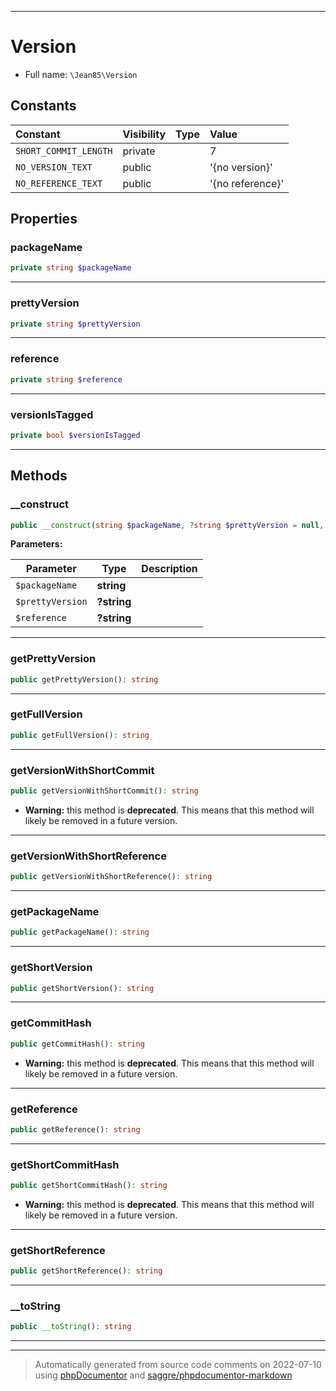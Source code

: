 ***

# Version





* Full name: `\Jean85\Version`


## Constants

| Constant | Visibility | Type | Value |
|:---------|:-----------|:-----|:------|
|`SHORT_COMMIT_LENGTH`|private| |7|
|`NO_VERSION_TEXT`|public| |&#039;{no version}&#039;|
|`NO_REFERENCE_TEXT`|public| |&#039;{no reference}&#039;|

## Properties


### packageName



```php
private string $packageName
```






***

### prettyVersion



```php
private string $prettyVersion
```






***

### reference



```php
private string $reference
```






***

### versionIsTagged



```php
private bool $versionIsTagged
```






***

## Methods


### __construct



```php
public __construct(string $packageName, ?string $prettyVersion = null, ?string $reference = null): mixed
```








**Parameters:**

| Parameter | Type | Description |
|-----------|------|-------------|
| `$packageName` | **string** |  |
| `$prettyVersion` | **?string** |  |
| `$reference` | **?string** |  |




***

### getPrettyVersion



```php
public getPrettyVersion(): string
```











***

### getFullVersion



```php
public getFullVersion(): string
```











***

### getVersionWithShortCommit



```php
public getVersionWithShortCommit(): string
```






* **Warning:** this method is **deprecated**. This means that this method will likely be removed in a future version.






***

### getVersionWithShortReference



```php
public getVersionWithShortReference(): string
```











***

### getPackageName



```php
public getPackageName(): string
```











***

### getShortVersion



```php
public getShortVersion(): string
```











***

### getCommitHash



```php
public getCommitHash(): string
```






* **Warning:** this method is **deprecated**. This means that this method will likely be removed in a future version.






***

### getReference



```php
public getReference(): string
```











***

### getShortCommitHash



```php
public getShortCommitHash(): string
```






* **Warning:** this method is **deprecated**. This means that this method will likely be removed in a future version.






***

### getShortReference



```php
public getShortReference(): string
```











***

### __toString



```php
public __toString(): string
```











***


***
> Automatically generated from source code comments on 2022-07-10 using [phpDocumentor](http://www.phpdoc.org/) and [saggre/phpdocumentor-markdown](https://github.com/Saggre/phpDocumentor-markdown)
